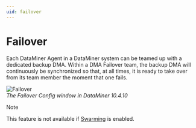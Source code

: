 ```yaml
---
uid: failover
---
```


# Failover

Each DataMiner Agent in a DataMiner system can be teamed up with a dedicated backup DMA. Within a DMA Failover team, the backup DMA will continuously be synchronized so that, at all times, it is ready to take over from its team member the moment that one fails.

![Failover](~/user-guide/images/Failover10_4_10.png)<br>
*The Failover Config window in DataMiner 10.4.10*

> [!NOTE]
> This feature is not available if [Swarming](xref:Swarming) is enabled.
